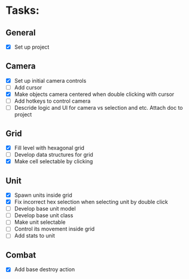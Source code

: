 # Tasks:

## General
- [x] Set up project

## Camera
- [x] Set up initial camera controls
- [ ] Add cursor
- [x] Make objects camera centered when double clicking with cursor
- [ ] Add hotkeys to control camera
- [ ] Descride logic and UI for camera vs selection and etc. Attach doc to project

## Grid
- [x] Fill level with hexagonal grid
- [ ] Develop data structures for grid
- [x] Make cell selectable by clicking

## Unit
- [x] Spawn units inside grid
- [x] Fix incorrect hex selection when selecting unit by double click
- [ ] Develop base unit model
- [ ] Develop base unit class
- [ ] Make unit selectable
- [ ] Control its movement inside grid
- [ ] Add stats to unit

## Combat
- [x] Add base destroy action
